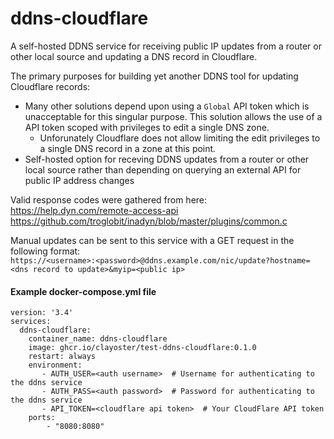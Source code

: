 # ddns-cloudflare

A self-hosted DDNS service for receiving public IP updates from a router or other local source and updating a DNS record in Cloudflare.

The primary purposes for building yet another DDNS tool for updating Cloudflare records:
- Many other solutions depend upon using a `Global` API token which is unacceptable for this singular purpose. This solution allows the use of a API token scoped with privileges to edit a single DNS zone.
  - Unforunately Cloudflare does not allow limiting the edit privileges to a single DNS record in a zone at this point.
- Self-hosted option for receving DDNS updates from a router or other local source rather than depending on querying an external API for public IP address changes

Valid response codes were gathered from here:\
  https://help.dyn.com/remote-access-api \
  https://github.com/troglobit/inadyn/blob/master/plugins/common.c

Manual updates can be sent to this service with a GET request in the following format: \
`https://<username>:<password>@ddns.example.com/nic/update?hostname=<dns record to update>&myip=<public ip>`

#### Example docker-compose.yml file

```
version: '3.4'
services:
  ddns-cloudflare:
    container_name: ddns-cloudflare
    image: ghcr.io/clayoster/test-ddns-cloudflare:0.1.0
    restart: always
    environment:
       - AUTH_USER=<auth username>  # Username for authenticating to the ddns service
       - AUTH_PASS=<auth password>  # Password for authenticating to the ddns service
       - API_TOKEN=<cloudflare api token>  # Your CloudFlare API token
    ports:
        - "8080:8080"

